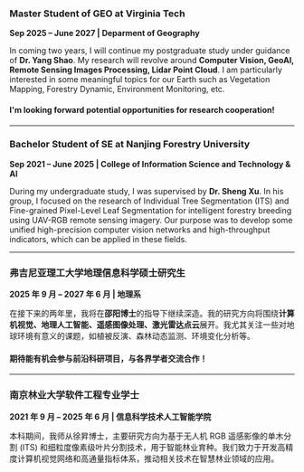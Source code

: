 ### **Master Student of GEO at Virginia Tech**  
**Sep 2025 – June 2027 | Deparment of Geography**  

In coming two years, I will continue my postgraduate study under guidance of  **Dr. Yang Shao**. My research will revolve around **Computer Vision, GeoAI, Remote Sensing Images Processing, Lidar Point Cloud**. I am particularly interested in some meaningful topics for our Earth such as Vegetation Mapping, Forestry Dynamic, Environment Monitoring, etc.

#### I'm looking forward potential opportunities for research cooperation!  

---
### **Bachelor Student of SE at Nanjing Forestry University**
**Sep 2021 – June 2025 | College of Information Science and Technology \& AI**

During my undergraduate study, I was supervised by **Dr. Sheng Xu**. In his group, I focused on the research of Individual Tree Segmentation (ITS) and Fine-grained Pixel-Level Leaf Segmentation for intelligent forestry breeding using UAV-RGB remote sensing imagery. Our purpose was to develop some unified high-precision computer vision networks and high-throughput indicators, which can be applied in these fields.

---

### **弗吉尼亚理工大学地理信息科学硕士研究生**  
**2025 年 9 月 – 2027 年 6 月 | 地理系**  

在接下来的两年里，我将在**邵阳博士**的指导下继续深造。我的研究方向将围绕**计算机视觉、地理人工智能、遥感图像处理、激光雷达点云**展开。我尤其关注一些对地球环境有意义的课题，如植被反演、森林动态监测、环境变化分析等。

#### 期待能有机会参与前沿科研项目，与各界学者交流合作！

---

### **南京林业大学软件工程专业学士**
**2021 年 9 月 – 2025 年 6 月 | 信息科学技术人工智能学院**

本科期间，我师从徐昇博士，主要研究方向为基于无人机 RGB 遥感影像的单木分割 (ITS) 和细粒度像素级叶片分割技术，用于智能林业育种。我们致力于开发高精度计算机视觉网络和高通量指标体系，推动相关技术在智慧林业领域的应用。
